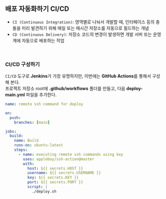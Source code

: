 ## 배포 자동화하기 CI/CD

- `CI (Continuous Integration)`: 영역별로 나눠서 개발할 때, 인터페이스 등의 충돌을 미리 발견하기 위해 매일 또는 매시간 저장소를 자동으로 필드하는 개념
- `CD (Continuous Delivery)`: 저장소 코드의 변경이 발생하면 개발 서버 또는 운영계에 자동으로 배포하는 작업

<br />

### CI/CD 구성하기

`CI/CD` 도구로 **Jenkins**가 가장 유명하지만, 이번에는 **GitHub Actions**를 통해서 구성해 본다.
<br />
프로젝트 저장소 root에 **.github/workflows** 폴더를 만들고, 다음 **deploy-main.yml** 파일을 추가한다.

```yml
name: remote ssh command for deploy

on:
  push:
    branches: [main]

jobs:
  build:
    name: Build
    runs-on: ubuntu-latest
    steps:
      - name: executing remote ssh commands using key
        uses: appleboy/ssh-action@master
        with:
          host: ${{ secrets.HOST }}
          username: ${{ secrets.USERNAME }}
          key: ${{ secrets.KEY }}
          port: ${{ secrets.PORT }}
          script: |
            ./deploy.sh
```
